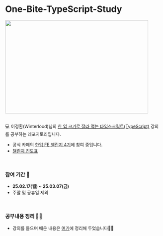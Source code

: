 # One-Bite-TypeScript-Study

<img src="https://github.com/user-attachments/assets/2e7799e6-d4b8-44d3-bd97-26cb004def43" width="460" height="300">

<br>
<br>

💻 이정환(Winterlood)님의 [한 입 크기로 잘라 먹는 타입스크립트(TypeScript)](https://www.inflearn.com/course/%ED%95%9C%EC%9E%85-%ED%81%AC%EA%B8%B0-%ED%83%80%EC%9E%85%EC%8A%A4%ED%81%AC%EB%A6%BD%ED%8A%B8/dashboard) 강의를 공부하는 레포지토리입니다.
- 공식 카페의 [한입 FE 챌린지 4기]()에 참여 중입니다.
- [챌린지 진도표]()

<br>

### 참여 기간 📆
- **25.02.17(월) ~ 25.03.07(금)**
- 주말 및 공휴일 제외

<br>

### 공부내용 정리 ✍🏻
- 강의를 들으며 배운 내용은 [여기](https://velog.io/@nadnerde/series/%ED%95%9C-%EC%9E%85-FE-%EC%B1%8C%EB%A6%B0%EC%A7%80-4%EA%B8%B0TypeScript)에 정리해 두었습니다✍🏻
